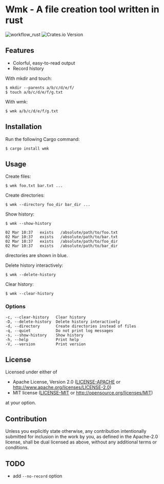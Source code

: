 # Wmk - A file creation tool written in rust

![workflow_rust](https://github.com/9yokuro/wmk/actions/workflows/build.yml/badge.svg)
![Crates.io Version](https://img.shields.io/crates/v/wmk)

## Features
- Colorful, easy-to-read output
- Record history

With mkdir and touch:
```console
$ mkdir --parents a/b/c/d/e/f/
$ touch a/b/c/d/e/f/g.txt
```
With wmk:
```console
$ wmk a/b/c/d/e/f/g.txt
```

## Installation
Run the following Cargo command:
```console
$ cargo install wmk
```

## Usage
Create files:
```console
$ wmk foo.txt bar.txt ...
```

Create directories:
```console
$ wmk --directory foo_dir bar_dir ...
```

Show history:
```console
$ wmk --show-history

02 Mar 10:37   exists   /absolute/path/to/foo.txt
02 Mar 10:37   exists   /absolute/path/to/bar.txt
02 Mar 10:37   exists   /absolute/path/to/foo_dir
02 Mar 10:37   exists   /absolute/path/to/bar_dir
```
directories are shown in blue.

Delete history interactively:
```console
$ wmk --delete-history
```

Clear history:
```console
$ wmk --clear-history
```

### Options
```console
-c, --clear-history   Clear history
-D, --delete-history  Delete history interactively
-d, --directory       Create directories instead of files
-q, --quiet           Do not print log messages
-s, --show-history    Show history
-h, --help            Print help
-V, --version         Print version
```
## License

Licensed under either of

 * Apache License, Version 2.0
   ([LICENSE-APACHE](LICENSE-APACHE) or http://www.apache.org/licenses/LICENSE-2.0)
 * MIT license
   ([LICENSE-MIT](LICENSE-MIT) or http://opensource.org/licenses/MIT)

at your option.

## Contribution

Unless you explicitly state otherwise, any contribution intentionally submitted
for inclusion in the work by you, as defined in the Apache-2.0 license, shall be
dual licensed as above, without any additional terms or conditions.

## TODO
- add `--no-record` option

